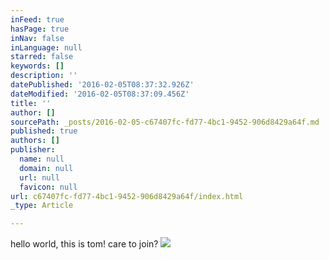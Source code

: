 ```yaml
---
inFeed: true
hasPage: true
inNav: false
inLanguage: null
starred: false
keywords: []
description: ''
datePublished: '2016-02-05T08:37:32.926Z'
dateModified: '2016-02-05T08:37:09.456Z'
title: ''
author: []
sourcePath: _posts/2016-02-05-c67407fc-fd77-4bc1-9452-906d8429a64f.md
published: true
authors: []
publisher:
  name: null
  domain: null
  url: null
  favicon: null
url: c67407fc-fd77-4bc1-9452-906d8429a64f/index.html
_type: Article

---
```

hello world, this is tom! care to join? ![](https://the-grid-user-content.s3-us-west-2.amazonaws.com/8ec94f8b-c35f-4e57-a6b2-fe687d792b7f.jpg)